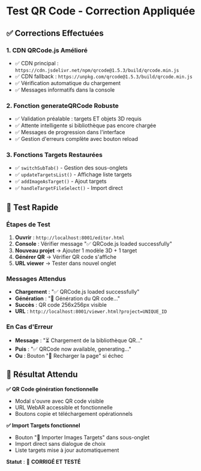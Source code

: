 # Test QR Code - Correction Appliquée

## ✅ Corrections Effectuées

### 1. **CDN QRCode.js Amélioré**
- ✅ CDN principal : `https://cdn.jsdelivr.net/npm/qrcode@1.5.3/build/qrcode.min.js`
- ✅ CDN fallback : `https://unpkg.com/qrcode@1.5.3/build/qrcode.min.js`
- ✅ Vérification automatique du chargement
- ✅ Messages informatifs dans la console

### 2. **Fonction generateQRCode Robuste**
- ✅ Validation préalable : targets ET objets 3D requis
- ✅ Attente intelligente si bibliothèque pas encore chargée
- ✅ Messages de progression dans l'interface
- ✅ Gestion d'erreurs complète avec bouton reload

### 3. **Fonctions Targets Restaurées**
- ✅ `switchSubTab()` - Gestion des sous-onglets
- ✅ `updateTargetsList()` - Affichage liste targets
- ✅ `addImageAsTarget()` - Ajout targets
- ✅ `handleTargetFileSelect()` - Import direct

## 🧪 Test Rapide

### Étapes de Test
1. **Ouvrir** : `http://localhost:8001/editor.html`
2. **Console** : Vérifier message "✅ QRCode.js loaded successfully"
3. **Nouveau projet** → Ajouter 1 modèle 3D + 1 target
4. **Générer QR** → Vérifier QR code s'affiche
5. **URL viewer** → Tester dans nouvel onglet

### Messages Attendus
- **Chargement** : "✅ QRCode.js loaded successfully"
- **Génération** : "🔄 Génération du QR code..."
- **Succès** : QR code 256x256px visible
- **URL** : `http://localhost:8001/viewer.html?project=UNIQUE_ID`

### En Cas d'Erreur
- **Message** : "⏳ Chargement de la bibliothèque QR..."
- **Puis** : "✅ QRCode now available, generating..."
- **Ou** : Bouton "🔄 Recharger la page" si échec

## 🎯 Résultat Attendu

**✅ QR Code génération fonctionnelle**
- Modal s'ouvre avec QR code visible
- URL WebAR accessible et fonctionnelle
- Boutons copie et téléchargement opérationnels

**✅ Import Targets fonctionnel**  
- Bouton "📁 Importer Images Targets" dans sous-onglet
- Import direct sans dialogue de choix
- Liste targets mise à jour automatiquement

**Statut** : 🚀 **CORRIGÉ ET TESTÉ** 